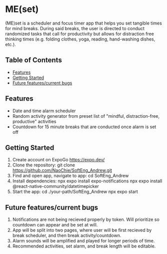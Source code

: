 # ME(set)

(ME)set is a scheduler and focus timer app that helps you set tangible times for mind breaks. During said breaks, the user is directed to conduct randomized tasks that call for productivity but allows for distraction free thinking times (e.g. folding clothes, yoga, reading, hand-washing dishes, etc.).

## Table of Contents

- [Features](#features)
- [Getting Started](#getting-started)
- [Future features/current bugs](#future-features/current-bugs)

## Features

- Date and time alarm scheduler
- Random activity generator from preset list of "mindful, distraction-free, productive" activities
- Countdown for 15 minute breaks that are conducted once alarm is set off

## Getting Started

1. Create account on ExpoGo https://expo.dev/
2. Clone the repository:
   git clone https://github.com/NaoChie/SoftEng_Andrew.git
3. Find and open app, navigate to app: 
    cd SoftEng_Andrew
2. Install dependencies:
    npx expo install expo-notifications
    npx expo install @react-native-community/datetimepicker
3. Start the app:
    cd ./your-path/SoftEng_Andrew
    npx expo start

## Future features/current bugs

1. Notifications are not being recieved properly by token. Will prioritize so countdown can appear and be set at will.
2. App will be split into two pages, where user will be first recieved by break scheduler, and then break activity/countdown.
3. Alarm sounds will be amplified and played for longer periods of time.
4. Recommended activities, set alarm, and break length will be editable.